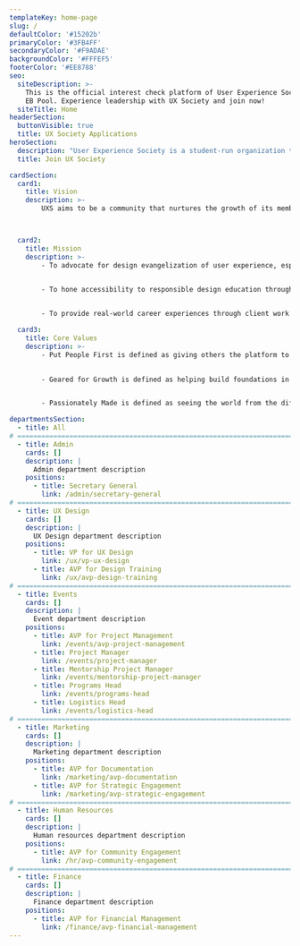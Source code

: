 ```yaml
---
templateKey: home-page
slug: /
defaultColor: '#15202b'
primaryColor: '#3FB4FF'
secondaryColor: '#F9ADAE'
backgroundColor: '#FFFEF5'
footerColor: '#EE8788'
seo:
  siteDescription: >-
    This is the official interest check platform of User Experience Society for
    EB Pool. Experience leadership with UX Society and join now!
  siteTitle: Home
headerSection:
  buttonVisible: true
  title: UX Society Applications
heroSection:
  description: "User Experience Society is a student-run organization that advocates and practices human-centered design. We combine this with a growth mindset, to create a strong mentorship culture that raises design leaders who are capable of creating positive change in the community."
  title: Join UX Society

cardSection:
  card1:
    title: Vision
    description: >- 
        UXS aims to be a community that nurtures the growth of its members, forges them to be responsible design leaders, and solves problems of society through user experience design.



  card2:
    title: Mission
    description: >- 
        - To advocate for design evangelization of user experience, especially for university students, and foster a global community of design leaders via chapter creations
        

        - To hone accessibility to responsible design education through facilitating projects and workshops, providing mentorship programs, and creating learning resources


        - To provide real-world career experiences through client work that comes from the organization’s various services

  card3:
    title: Core Values
    description: >- 
        - Put People First is defined as giving others the platform to be part of the design process and creating meaningful experiences that go beyond the screen
        

        - Geared for Growth is defined as helping build foundations in UX techniques and theories through activities in community-building and product development


        - Passionately Made is defined as seeing the world from the different views of all people to understand realities and solve problems

departmentsSection:
  - title: All
# ====================================================================================================
  - title: Admin
    cards: []
    description: |
      Admin department description
    positions:
      - title: Secretary General
        link: /admin/secretary-general
# ====================================================================================================
  - title: UX Design
    cards: []
    description: |
      UX Design department description
    positions:
      - title: VP for UX Design
        link: /ux/vp-ux-design
      - title: AVP for Design Training
        link: /ux/avp-design-training
# ====================================================================================================
  - title: Events
    cards: []
    description: |
      Event department description
    positions:
      - title: AVP for Project Management
        link: /events/avp-project-management
      - title: Project Manager
        link: /events/project-manager
      - title: Mentorship Project Manager
        link: /events/mentorship-project-manager
      - title: Programs Head
        link: /events/programs-head
      - title: Logistics Head
        link: /events/logistics-head
# ====================================================================================================
  - title: Marketing
    cards: []
    description: |
      Marketing department description
    positions:
      - title: AVP for Documentation
        link: /marketing/avp-documentation
      - title: AVP for Strategic Engagement
        link: /marketing/avp-strategic-engagement
# ====================================================================================================
  - title: Human Resources
    cards: []
    description: |
      Human resources department description
    positions:
      - title: AVP for Community Engagement
        link: /hr/avp-community-engagement
# ====================================================================================================
  - title: Finance
    cards: []
    description: |
      Finance department description
    positions:
      - title: AVP for Financial Management
        link: /finance/avp-financial-management
---
```

